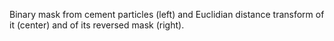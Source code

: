 Binary mask from cement particles (left) and Euclidian distance transform of it (center) and of its reversed mask (right).
